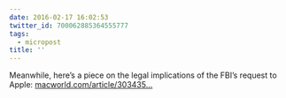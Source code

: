 ```yaml
---
date: 2016-02-17 16:02:53
twitter_id: 700062885364555777
tags:
  - micropost
title: ''
---
```


Meanwhile, here’s a piece on the legal implications of the FBI’s request to Apple: [macworld.com/article/303435…](http://www.macworld.com/article/3034355/ios/why-the-fbis-request-to-apple-will-affect-civil-rights-for-a-generation.html)
